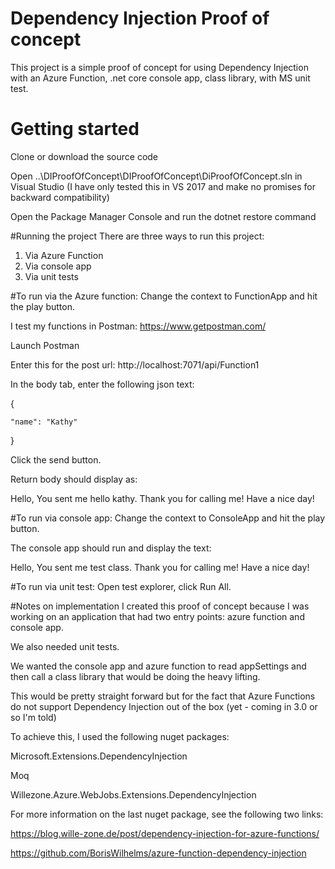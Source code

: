 # Dependency Injection Proof of concept
This project is a simple proof of concept for using Dependency Injection with an Azure Function, .net core console app, class library, with MS unit test.

# Getting started
Clone or download the source code

Open ..\DIProofOfConcept\DIProofOfConcept\DiProofOfConcept.sln in Visual Studio (I have only tested this in VS 2017 and make no promises for backward compatibility)

Open the Package Manager Console and run the dotnet restore command


#Running the project
There are three ways to run this project:
1. Via Azure Function
2. Via console app
3. Via unit tests

#To run via the Azure function:
Change the context to FunctionApp and hit the play button.

I test my functions in Postman: https://www.getpostman.com/

Launch Postman

Enter this for the post url: http://localhost:7071/api/Function1

In the body tab, enter the following json text:

{

	"name": "Kathy"

}

Click the send button.

Return body should display as:

Hello, You sent me hello kathy. Thank you for calling me! Have a nice day!


#To run via console app:
Change the context to ConsoleApp and hit the play button. 

The console app should run and display the text:

Hello, You sent me test class. Thank you for calling me! Have a nice day!


#To run via unit test:
Open test explorer, click Run All. 


#Notes on implementation
I created this proof of concept because I was working on an application that had two entry points: azure function and console app.

We also needed unit tests.

We wanted the console app and azure function to read appSettings and then call a class library that would be doing the heavy lifting.

This would be pretty straight forward but for the fact that Azure Functions do not support Dependency Injection out of the box (yet - coming in 3.0 or so I'm told)

To achieve this, I used the following nuget packages:

Microsoft.Extensions.DependencyInjection

Moq

Willezone.Azure.WebJobs.Extensions.DependencyInjection

For more information on the last nuget package, see the following two links:

https://blog.wille-zone.de/post/dependency-injection-for-azure-functions/

https://github.com/BorisWilhelms/azure-function-dependency-injection


